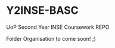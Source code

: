 Y2INSE-BASC
===========

UoP Second Year INSE Coursework REPO

Folder Organisation to come soon! ;)

